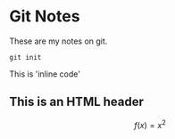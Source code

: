 # Git Notes

These are my notes on git.

```
git init
```
This is 'inline code'


<h2>This is an HTML header</h2>


$$f(x) = x^2$$

